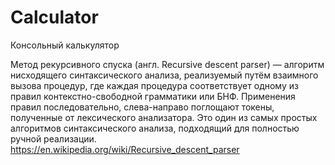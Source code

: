 # Calculator

Консольный калькулятор 

Метод рекурсивного спуска (англ. Recursive descent parser) — алгоритм нисходящего синтаксического анализа, реализуемый путём взаимного вызова процедур, где каждая процедура соответствует одному из правил контекстно-свободной грамматики или БНФ. Применения правил последовательно, слева-направо поглощают токены, полученные от лексического анализатора. Это один из самых простых алгоритмов синтаксического анализа, подходящий для полностью ручной реализации. https://en.wikipedia.org/wiki/Recursive_descent_parser
